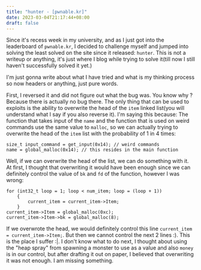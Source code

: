 ```yaml
---
title: "hunter - [pwnable.kr]"
date: 2023-03-04T21:17:44+08:00
draft: false
---
```




Since it's recess week in my university, and as  I just got into the leaderboard of `pwnable.kr`, I decided to challenge myself and jumped into solving the least solved on the site since it released: `hunter`. This is not a writeup or anything, it's just where I blog while trying to solve it(till now I still haven't successfully solved it yet.)

I'm just gonna write about what I have tried and what is my thinking process so now headers or anything, just pure words.

First, I reversed it and did not figure out what the bug was. You know why ? Because there is actually no bug there. The only thing that can be used to exploits is the ability to overwrite the head of the `item` linked list(you will understand what I say if you also reverse it). I'm saying this because: The function that takes input of the `name` and the function that is used on weird commands use the same value to `malloc`, so we can actually trying to overwrite the head of the `item` list with the probability of 1 in 4 times:

```
size_t input_command = get_input(0x14); // weird commands
name = global_malloc(0x14); // this resides in the main function    
```

Well, if we can overwrite the head of the list, we can do something with it. At first, I thought that overwriting it would have been enough since we can definitely control the value of `bk` and `fd` of the function, however I was wrong:

```
for (int32_t loop = 1; loop < num_item; loop = (loop + 1))
	{
		current_item = current_item->Item;
	}
current_item->Item = global_malloc(0xc);
current_item->Item->bk = global_malloc(8);
```

If we overwrote the head, we would definitely control this line `current_item = current_item->Item;`. But then we cannot control the next 2 lines :). This is the place I suffer :|. I don't know what to do next, I thought about using the "heap spray" from spawning a monster to use as a value and also `money` is in our control, but after drafting it out on paper, I believed that overwriting it was not enough. I am missing something.

